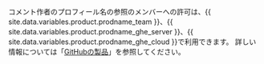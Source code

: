 コメント作者のプロフィール名の参照のメンバーへの許可は、{{ site.data.variables.product.prodname_team }}、{{ site.data.variables.product.prodname_ghe_server }}、{{ site.data.variables.product.prodname_ghe_cloud }}で利用できます。 詳しい情報については「[GitHubの製品](/articles/githubs-products)」を参照してください。
